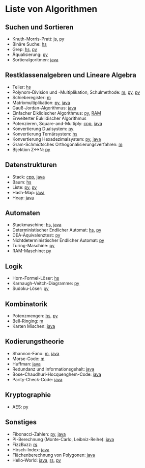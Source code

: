 Liste von Algorithmen
=====================

Suchen und Sortieren
--------------------

* Knuth-Morris-Pratt: [js](https://github.com/bxt/Ludus/blob/master/unilectures.js/subsequencof.js), [py](https://github.com/bxt/Ludus/blob/master/unilectures.py/src/bxt/unilectures/theoinf/hausaufg07/aufg05.py)
* Binäre Suche: [hs](https://github.com/bxt/Ludus/tree/master/unilectures.hs/binarySearch)
* Grep: [hs](https://github.com/bxt/Ludus/blob/master/unilectures.hs/grep/grep.hs), [py](https://github.com/bxt/Ludus/blob/master/unilectures.py/src/bxt/unilectures/theoinf/hausaufg07/aufg05.py)
* Äqualisierung: [py](https://github.com/bxt/Ludus/blob/master/unilectures.py/src/bxt/unilectures/crypto/fun/puddle_of_mudd.py)
* Sortieralgoritmen: [java](https://github.com/bxt/Ludus/tree/master/unilectures/src/bxt/unilectures/algorithmenunddatenstrukturen/fun/sorting)

Restklassenalgebren und Lineare Algebra
---------------------------------------

* Teiler: [hs](https://github.com/bxt/Ludus/blob/master/unilectures.hs/divisors/divisors.hs)
* Polynom-Division und -Multiplikation, Schulmethode: [m](https://github.com/bxt/Ludus/blob/master/unilectures.m/infoue-4.m), [py](https://github.com/bxt/Ludus/blob/master/unilectures.py/src/bxt/unilectures/theoinf/hausaufg04/aufg03.py), [py](https://github.com/bxt/Ludus/blob/master/unilectures.py/src/bxt/unilectures/crypto/hausaufg02/f256.py)
* Schieberegister: [m](https://github.com/bxt/Ludus/blob/master/unilectures.m/infoue-3.m)
* Matrixmultiplikation: [py](https://github.com/bxt/Ludus/blob/master/unilectures.py/src/bxt/unilectures/crypto/hausaufg03/AES.py), [java](https://github.com/bxt/Ludus/blob/master/unilectures/src/bxt/unilectures/informationsuebertragung/fun/redundancy/MatrixZ2.java)
* Gauß-Jordan-Algorithmus: [java](https://github.com/bxt/Ludus/blob/master/unilectures/src/bxt/unilectures/informationsuebertragung/fun/redundancy/MatrixZ2.java)
* Einfacher Eiklidischer Algorithmus: [py](https://github.com/bxt/Ludus/blob/master/unilectures.py/src/bxt/unilectures/theoinf/hausaufg03/aufg02.py), [RAM](https://github.com/bxt/Ludus/blob/master/unilectures.py/src/bxt/unilectures/theoinf/hausaufg03/aufg02.ramprog)
* Erweiterter Euklidischer Algorithmus
* Potenzieren, Square-and-Multiply: [cpp](https://github.com/bxt/Ludus/blob/master/unilectures.cpp/sq-n-mult.cpp), [java](https://github.com/bxt/Ludus/blob/master/unilectures/src/bxt/unilectures/algorithmenunddatenstrukturen/fun/Powers.java)
* Konvertierung Dualsystem: [py](https://github.com/bxt/Ludus/blob/master/unilectures.py/src/bxt/unilectures/theoinf/hausaufg01/binary.py)
* Konvertierung Ternärsystem: [hs](https://github.com/bxt/Ludus/blob/master/unilectures.hs/triplets/triplets.hs)
* Konvertierung Hexadezimalsystem: [py](https://github.com/bxt/Ludus/blob/master/unilectures.py/src/bxt/unilectures/theoinf/fun/color.py), [java](https://github.com/bxt/Ludus/blob/master/unilectures/src/bxt/unilectures/informationsuebertragung/fun/entropy/Hyte.java)
* Gram-Schmidtsches Orthogonalisierungsverfahren: [m](https://github.com/bxt/Ludus/blob/master/unilectures.m/gramschmidt.m)
* Bijektion Z<->N: [py](https://github.com/bxt/Ludus/blob/master/unilectures.py/src/bxt/unilectures/theoinf/hausaufg03/aufg03ab.py)

Datenstrukturen
---------------

* Stack: [cpp](https://github.com/bxt/Ludus/blob/master/unilectures.cpp/stack.cpp), [java](https://github.com/bxt/Ludus/blob/master/unilectures/src/bxt/unilectures/algorithmenunddatenstrukturen/fun/PushAndPop.java)
* Baum: [hs](https://github.com/bxt/Ludus/blob/master/unilectures.hs/types/lyah-chpt14.hs)
* Liste: [py](https://github.com/bxt/Ludus/blob/master/unilectures.py/src/bxt/unilectures/theoinf/hausaufg02/aufg3.py), [py](https://github.com/bxt/Ludus/blob/master/unilectures.py/src/bxt/unilectures/theoinf/hausaufg02/aufg5_reviewed.py)
* Hash-Map: [java](https://github.com/bxt/Ludus/tree/master/unilectures/src/bxt/unilectures/algorithmenunddatenstrukturen/fun/hashing)
* Heap: [java](https://github.com/bxt/Ludus/blob/master/unilectures/src/bxt/unilectures/informationsuebertragung/fun/entropy/Heap.java)

Automaten
---------

* Stackmaschine: [hs](https://github.com/bxt/Ludus/blob/master/unilectures.hs/types/stacks.hs), [java](https://github.com/bxt/Ludus/blob/master/unilectures/src/bxt/unilectures/informationsuebertragung/fun/entropy/StateMachine.java)
* Deterministischer Endlicher Automat: [hs](https://github.com/bxt/Ludus/blob/master/unilectures.hs/stateMachine/stateMachine.hs), [py](https://github.com/bxt/Ludus/blob/master/unilectures.py/src/bxt/unilectures/theoinf/hausaufg06/aufg03b.py)
* DEA-Äquivalenztest: [py](https://github.com/bxt/Ludus/blob/master/unilectures.py/src/bxt/unilectures/theoinf/hausaufg09/aufg03b.py)
* Nichtdeterministischer Endlicher Automat: [py](https://github.com/bxt/Ludus/blob/master/unilectures.py/src/bxt/unilectures/theoinf/hausaufg08/aufg01c.py)
* Turing-Maschine: [py](https://github.com/bxt/Ludus/blob/master/unilectures.py/src/bxt/unilectures/theoinf/hausaufg04/aufg02.py)
* RAM-Maschine: [py](https://github.com/bxt/Ludus/blob/master/unilectures.py/src/bxt/unilectures/theoinf/hausaufg03/aufg04.py)

Logik
-----

* Horn-Formel-Löser: [hs](https://github.com/bxt/Ludus/tree/master/unilectures.hs/hornsolve)
* Karnaugh-Veitch-Diagramme: [py](https://github.com/bxt/Ludus/blob/master/unilectures.py/src/bxt/unilectures/theoinf/fun/karnaugh.py)
* Sudoku-Löser: [py](https://github.com/bxt/Ludus/blob/master/unilectures.py/src/bxt/unilectures/theoinf/fun/sudoku.py)

Kombinatorik
------------

* Potenzmengen: [hs](https://github.com/bxt/Ludus/tree/master/unilectures.hs/combinations), [py](https://github.com/bxt/Ludus/blob/master/unilectures.py/src/bxt/unilectures/crypto/hausaufg03/streets.py)
* Bell-Ringing: [m](https://github.com/bxt/Ludus/tree/master/unilectures.m/bells)
* Karten Mischen: [java](https://github.com/bxt/Ludus/blob/master/unilectures/src/bxt/unilectures/algorithmenunddatenstrukturen/fun/shuffle/Shuffle.java)

Kodierungstheorie
-----------------

* Shannon-Fano: [m](https://github.com/bxt/Ludus/blob/master/unilectures.m/infoue6.m), [java](https://github.com/bxt/Ludus/blob/master/unilectures/src/bxt/unilectures/informationsuebertragung/fun/entropy/ShannonFano.java)
* Morse-Code: [m](https://github.com/bxt/Ludus/blob/master/unilectures.m/morse/morse.m)
* Huffman: [java](https://github.com/bxt/Ludus/blob/master/unilectures/src/bxt/unilectures/informationsuebertragung/fun/entropy/Huffman.java)
* Redundanz und Informationsgehalt: [java](https://github.com/bxt/Ludus/blob/master/unilectures/src/bxt/unilectures/informationsuebertragung/fun/entropy/Counts.java)
* Bose-Chaudhuri-Hocquenghem-Code: [java](https://github.com/bxt/Ludus/blob/master/unilectures/src/bxt/unilectures/informationsuebertragung/fun/redundancy/Blockcode.java)
* Parity-Check-Code: [java](https://github.com/bxt/Ludus/blob/master/unilectures/src/bxt/unilectures/informationsuebertragung/fun/redundancy/Blockcode.java)

Kryptographie
-------------

* AES: [py](https://github.com/bxt/Ludus/blob/master/unilectures.py/src/bxt/unilectures/crypto/hausaufg03/AES.py)

Sonstiges
---------

* Fibonacci-Zahlen: [py](https://github.com/bxt/Ludus/blob/master/unilectures.py/src/bxt/unilectures/theoinf/fun/color.py), [java](https://github.com/bxt/Ludus/blob/master/unilectures/src/bxt/unilectures/vorkurs/fibonacci/RecursiveFibonacci.java)
* PI-Berechnung (Monte-Carlo, Leibniz-Reihe): [java](https://github.com/bxt/Ludus/tree/master/unilectures/src/bxt/unilectures/vorkurs/pi)
* FizzBuzz: [rs](https://github.com/bxt/Ludus/blob/master/unilectures.rs/fizzbuzz.rs)
* Hirsch-Index: [java](https://github.com/bxt/Ludus/blob/master/unilectures/src/bxt/unilectures/algorithmenunddatenstrukturen/fun/HirschIndex.java)
* Flächenberechnung von Polygonen: [java](https://github.com/bxt/Ludus/blob/master/unilectures/src/bxt/unilectures/vorkurs/flaechenberechnung/Flaechenberechnung.java)
* Hello-World: [java](https://github.com/bxt/Ludus/blob/master/unilectures/src/bxt/unilectures/vorkurs/flaechenberechnung/Flaechenberechnung.java), [rs](https://github.com/bxt/Ludus/blob/master/unilectures.rs/hello.rs), [py](https://github.com/bxt/Ludus/blob/master/unilectures.py/src/bxt/unilectures/theoinf/fun/helloWorld.py)
